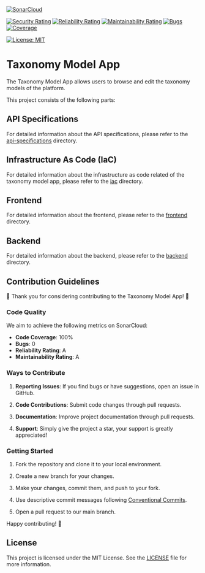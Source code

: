 [![SonarCloud](https://sonarcloud.io/images/project_badges/sonarcloud-white.svg)](https://sonarcloud.io/summary/new_code?id=tabiya-tech_taxonomy-model-application)

[![Security Rating](https://sonarcloud.io/api/project_badges/measure?project=tabiya-tech_taxonomy-model-application&metric=security_rating)](https://sonarcloud.io/summary/new_code?id=tabiya-tech_taxonomy-model-application)
[![Reliability Rating](https://sonarcloud.io/api/project_badges/measure?project=tabiya-tech_taxonomy-model-application&metric=reliability_rating)](https://sonarcloud.io/summary/new_code?id=tabiya-tech_taxonomy-model-application)
[![Maintainability Rating](https://sonarcloud.io/api/project_badges/measure?project=tabiya-tech_taxonomy-model-application&metric=sqale_rating)](https://sonarcloud.io/summary/new_code?id=tabiya-tech_taxonomy-model-application)
[![Bugs](https://sonarcloud.io/api/project_badges/measure?project=tabiya-tech_taxonomy-model-application&metric=bugs)](https://sonarcloud.io/summary/new_code?id=tabiya-tech_taxonomy-model-application)
[![Coverage](https://sonarcloud.io/api/project_badges/measure?project=tabiya-tech_taxonomy-model-application&metric=coverage)](https://sonarcloud.io/summary/new_code?id=tabiya-tech_taxonomy-model-application)

[![License: MIT](https://img.shields.io/badge/License-MIT-yellow.svg)](https://opensource.org/licenses/MIT)


# Taxonomy Model App

The Taxonomy Model App allows users to browse and edit the taxonomy models of the platform.

This project consists of the following parts:

## API Specifications

For detailed information about the API specifications, please refer to the [api-specifications](api-specifications/) directory.

## Infrastructure As Code (IaC)

For detailed information about the infrastructure as code related of the taxonomy model app, please refer to the [iac](iac/) directory.

## Frontend

For detailed information about the frontend, please refer to the [frontend](frontend/) directory.

## Backend

For detailed information about the backend, please refer to the [backend](backend/) directory.

## Contribution Guidelines

🎉 Thank you for considering contributing to the Taxonomy Model App! 🎉

### Code Quality

We aim to achieve the following metrics on SonarCloud:

- **Code Coverage**: 100%
- **Bugs**: 0
- **Reliability Rating**: A
- **Maintainability Rating**: A

### Ways to Contribute

1. **Reporting Issues**: If you find bugs or have suggestions, open an issue in GitHub.

2. **Code Contributions**: Submit code changes through pull requests.

3. **Documentation**: Improve project documentation through pull requests.

4. **Support**: Simply give the project a star, your support is greatly appreciated!

### Getting Started

1. Fork the repository and clone it to your local environment.

2. Create a new branch for your changes.

3. Make your changes, commit them, and push to your fork.

4. Use descriptive commit messages following [Conventional Commits](https://www.conventionalcommits.org/en/v1.0.0/).

5. Open a pull request to our main branch.

Happy contributing! 🚀

## License

This project is licensed under the MIT License. See the [LICENSE](https://opensource.org/licenses/MIT) file for more information.


